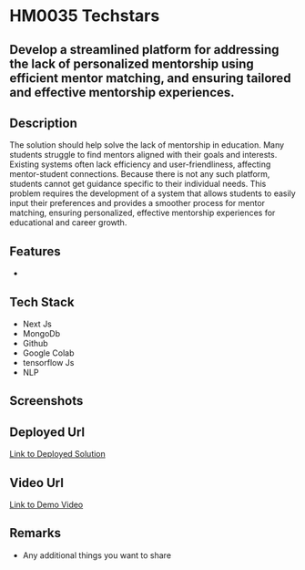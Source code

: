 # HM0035 Techstars

## Develop a streamlined platform for addressing the lack of personalized mentorship using efficient mentor matching, and ensuring tailored and effective mentorship experiences.

## Description
The solution should help solve the lack of mentorship in education. Many students struggle to find mentors aligned with their goals and interests. Existing systems often lack efficiency and user-friendliness, affecting mentor-student connections. Because there is not any such platform, students cannot get guidance specific to their individual needs. This problem requires the development of a system that allows students to easily input their preferences and provides a smoother process for mentor matching, ensuring personalized, effective mentorship experiences for educational and career growth.

## Features
- 


## Tech Stack
- Next Js
- MongoDb
- Github
- Google Colab
- tensorflow Js
- NLP


## Screenshots


## Deployed Url
[Link to Deployed Solution](gfgpccoe.in)

## Video Url
[Link to Demo Video](video_url)

## Remarks
- Any additional things you want to share
